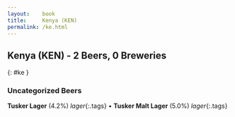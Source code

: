 ```yaml
---
layout:    book
title:     Kenya (KEN)
permalink: /ke.html
---
```


## Kenya (KEN) - 2 Beers, 0 Breweries
{: #ke }




### Uncategorized Beers

**Tusker Lager** (4.2%) _lager_{:.tags}  • 
**Tusker Malt Lager** (5.0%) _lager_{:.tags} 



 
